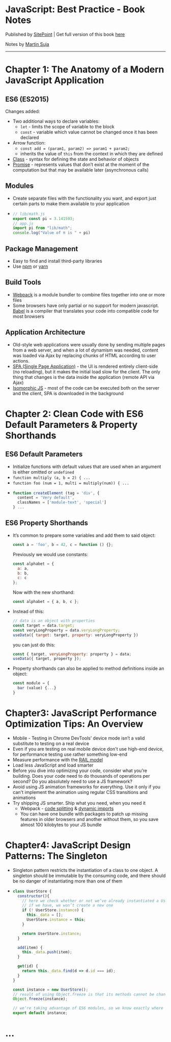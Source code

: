 # JavaScript: Best Practice - Book Notes
Published by [SitePoint](https://www.sitepoint.com/) | Get full version of this book [here](https://www.sitepoint.com/premium/books/javascript-best-practice)

Notes by [Martin Suja](https://github.com/Mart17)

___

# Chapter 1: The Anatomy of a Modern JavaScript Application

## ES6 (ES2015)
Changes added:

* Two additional ways to declare variables:
  * `let` - limits the scope of variable to the block
  * `const` - variable which value cannot be changed once it has
  been declared
* Arrow function:
  * `const add = (param1, param2) => param1 + param2;`
  * inherits the value of `this` from the context in which they are defined
* [Class](https://www.sitepoint.com/object-oriented-javascript-deep-dive-es6-classes/) - syntax for defining the state and behavior of objects
* [Promise](https://www.sitepoint.com/overview-javascript-promises/) - represents values that don’t exist at the moment of the computation but that may be
available later (asynchronous calls)

## Modules
* Create separate files with the functionality you want, and export just certain parts to make them available to your application
* ```javascript
  // lib/math.js
  export const pi = 3.141593;
  // app.js
  import pi from "lib/math";
  console.log("Value of π is " + pi)
  ```

## Package Management
* Easy to find and install third-party libraries
* Use [npm](https://www.npmjs.com/) or [yarn](https://yarnpkg.com/lang/en/)

## Build Tools
* [Webpack](https://webpack.js.org/) is a module bundler to combine files together into one or more files
* Some browsers have only partial or no
support for modern javascript. [Babel](https://babeljs.io/) is a compiler that translates your code into compatible code for most browsers

## Application Architecture
* Old-style web applications were usually done by sending multiple pages from a web server, and when a
lot of dynamism was needed, content was loaded via Ajax by replacing chunks of HTML according to user actions.
* [SPA (Single Page Application)](https://en.wikipedia.org/wiki/Single-page_application) - the UI is rendered
entirely client-side (no reloading), but it makes the initial load slow for the client. The only thing that changes is the data inside the application (remote API via Ajax)
* [Isomorphic JS](https://en.wikipedia.org/wiki/Isomorphic_JavaScript) - most of the code
can be executed both on the server and the client, SPA is downloaded in the background

# Chapter 2: Clean Code with ES6 Default Parameters & Property Shorthands

## ES6 Default Parameters
* Initialize functions with default values that are used when an argument is either omitted or `undefined`
* `function multiply (a, b = 2) { ...`
* `function foo (num = 1, multi = multiply(num)) { ...`
* ```javascript
  function createElement (tag = 'div', {
    content = 'Very default',
    classNames = ['module-text', 'special']
  } ...
  ```

## ES6 Property Shorthands
* It’s common to prepare some variables and add them to said object:
  ```javascript
  const a = 'foo', b = 42, c = function () {};
  ```
  Previously we would use constants:
  ```javascript
  const alphabet = {
    a: a,
    b: b,
    c: c
  };
  ```
  Now with the new shorthand:
  ```javascript
  const alphabet = { a, b, c };
  ```
* Instead of this:
  ```javascript
  // data is an object with properties
  const target = data.target;
  const veryLongProperty = data.veryLongProperty;
  useData({ target: target, property: veryLongProperty })
  ```
  you can just do this:
  ```javascript
  const { target, veryLongProperty: property } = data;
  useData({ target, property });
  ```
* Property shorthands can also be applied to method
definitions inside an object:
  ```javascript
  const module = {
    bar (value) {...}
  }
  ```

# Chapter3: JavaScript Performance Optimization Tips: An Overview
* Mobile - Testing in Chrome DevTools’ device mode isn’t a valid substitute to testing on a real device
* Even if you are testing on real mobile device don't use high-end device, for performance testing use rather something low-end
* Measure performance with the [RAIL model](https://developers.google.com/web/fundamentals/performance/rail)
* Load less JavaScript and load smarter
* Before you dive into optimizing your code, consider what you’re building. Does your code need to do thousands
of operations per second? Do you absolutely need to use a JS framework?
* Avoid using JS animation frameworks for everything. Use it only if you can't implement the animation using regular CSS transitions and animations
* Try shipping JS smarter. Ship what you need, when you need it
  * Webpack - [code splitting](https://webpack.js.org/guides/code-splitting/) &  [dynamic imports](https://webpack.js.org/guides/code-splitting/#dynamic-imports)
  * You can have one bundle with packages to patch up missing features in older browsers and another without them, so you save almost 100 kilobytes to your JS bundle

# Chapter4: JavaScript Design Patterns: The Singleton
* Singleton pattern restricts the instantiation of a class to one object. A singleton should be immutable by the consuming code, and there should be no danger of instantiating more than one of them
* ```javascript
  class UserStore {
    constructor(){
      // here we check whether or not we’ve already instantiated a UserStore
      // if we have, we won’t create a new one
      if (! UserStore.instance) {
        this._data = [];
        UserStore.instance = this;
      }

      return UserStore.instance;
    }

    add(item) {
      this._data.push(item);
    }

    get(id) {
      return this._data.find(d => d.id === id);
    }
  }

  const instance = new UserStore();
  // result of using Object.freeze is that its methods cannot be changed, nor can new methods or properties be added to it
  Object.freeze(instance);

  // we’re taking advantage of ES6 modules, so we know exactly where UserStore is used
  export default instance;
  ```

# ...
